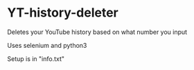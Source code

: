 # YT-history-deleter
Deletes your YouTube history based on what number you input

Uses selenium and python3

Setup is in "info.txt"


